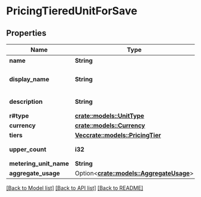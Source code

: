 # PricingTieredUnitForSave

## Properties

Name | Type | Description | Notes
------------ | ------------- | ------------- | -------------
**name** | **String** | 名前(name) | 
**display_name** | **String** | 表示名(display name) | 
**description** | **String** | 説明(description) | 
**r#type** | [**crate::models::UnitType**](UnitType.md) |  | 
**currency** | [**crate::models::Currency**](Currency.md) |  | 
**tiers** | [**Vec<crate::models::PricingTier>**](PricingTier.md) |  | 
**upper_count** | **i32** | 上限値(upper limit) | 
**metering_unit_name** | **String** |  | 
**aggregate_usage** | Option<[**crate::models::AggregateUsage**](AggregateUsage.md)> |  | [optional]

[[Back to Model list]](../README.md#documentation-for-models) [[Back to API list]](../README.md#documentation-for-api-endpoints) [[Back to README]](../README.md)


